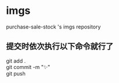 # imgs
purchase-sale-stock 's imgs repository
## 提交时依次执行以下命令就行了 
git add .    
git commit -m ":sparkles:"  
git push 
